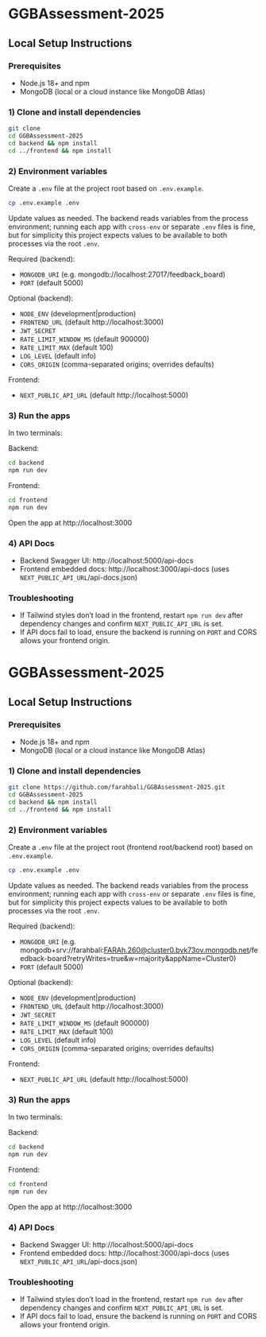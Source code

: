# GGBAssessment-2025

## Local Setup Instructions

### Prerequisites
- Node.js 18+ and npm
- MongoDB (local or a cloud instance like MongoDB Atlas)

### 1) Clone and install dependencies
```bash
git clone 
cd GGBAssessment-2025
cd backend && npm install
cd ../frontend && npm install
```

### 2) Environment variables
Create a `.env` file at the project root based on `.env.example`.

```bash
cp .env.example .env
```

Update values as needed. The backend reads variables from the process environment; running each app with `cross-env` or separate `.env` files is fine, but for simplicity this project expects values to be available to both processes via the root `.env`.

Required (backend):
- `MONGODB_URI` (e.g. mongodb://localhost:27017/feedback_board)
- `PORT` (default 5000)

Optional (backend):
- `NODE_ENV` (development|production)
- `FRONTEND_URL` (default http://localhost:3000)
- `JWT_SECRET`
- `RATE_LIMIT_WINDOW_MS` (default 900000)
- `RATE_LIMIT_MAX` (default 100)
- `LOG_LEVEL` (default info)
- `CORS_ORIGIN` (comma-separated origins; overrides defaults)

Frontend:
- `NEXT_PUBLIC_API_URL` (default http://localhost:5000)

### 3) Run the apps
In two terminals:

Backend:
```bash
cd backend
npm run dev
```

Frontend:
```bash
cd frontend
npm run dev
```

Open the app at http://localhost:3000

### 4) API Docs
- Backend Swagger UI: http://localhost:5000/api-docs
- Frontend embedded docs: http://localhost:3000/api-docs (uses `NEXT_PUBLIC_API_URL`/api-docs.json)

### Troubleshooting
- If Tailwind styles don’t load in the frontend, restart `npm run dev` after dependency changes and confirm `NEXT_PUBLIC_API_URL` is set.
- If API docs fail to load, ensure the backend is running on `PORT` and CORS allows your frontend origin.

# GGBAssessment-2025

## Local Setup Instructions

### Prerequisites
- Node.js 18+ and npm
- MongoDB (local or a cloud instance like MongoDB Atlas)

### 1) Clone and install dependencies
```bash
git clone https://github.com/farahbali/GGBAssessment-2025.git
cd GGBAssessment-2025
cd backend && npm install
cd ../frontend && npm install
```

### 2) Environment variables
Create a `.env` file at the project root (frontend root/backend root) based on `.env.example`.

```bash
cp .env.example .env
```

Update values as needed. The backend reads variables from the process environment; running each app with `cross-env` or separate `.env` files is fine, but for simplicity this project expects values to be available to both processes via the root `.env`.

Required (backend):
- `MONGODB_URI` (e.g. mongodb+srv://farahbali:FARAh.260@cluster0.bvk73ov.mongodb.net/feedback-board?retryWrites=true&w=majority&appName=Cluster0)
- `PORT` (default 5000)

Optional (backend):
- `NODE_ENV` (development|production)
- `FRONTEND_URL` (default http://localhost:3000)
- `JWT_SECRET`
- `RATE_LIMIT_WINDOW_MS` (default 900000)
- `RATE_LIMIT_MAX` (default 100)
- `LOG_LEVEL` (default info)
- `CORS_ORIGIN` (comma-separated origins; overrides defaults)

Frontend:
- `NEXT_PUBLIC_API_URL` (default http://localhost:5000)

### 3) Run the apps
In two terminals:

Backend:
```bash
cd backend
npm run dev
```

Frontend:
```bash
cd frontend
npm run dev
```

Open the app at http://localhost:3000

### 4) API Docs
- Backend Swagger UI: http://localhost:5000/api-docs
- Frontend embedded docs: http://localhost:3000/api-docs (uses `NEXT_PUBLIC_API_URL`/api-docs.json)

### Troubleshooting
- If Tailwind styles don’t load in the frontend, restart `npm run dev` after dependency changes and confirm `NEXT_PUBLIC_API_URL` is set.
- If API docs fail to load, ensure the backend is running on `PORT` and CORS allows your frontend origin.